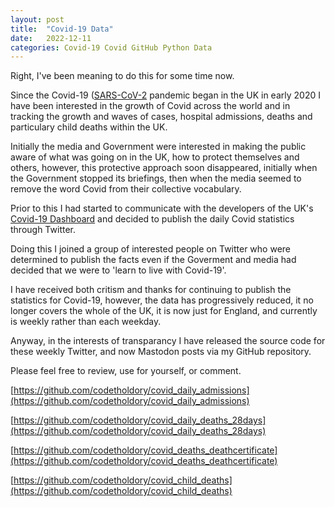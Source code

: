```yaml
---
layout: post
title:  "Covid-19 Data"
date:   2022-12-11 
categories: Covid-19 Covid GitHub Python Data
---
```

Right, I've been meaning to do this for some time now.

Since the Covid-19 ([SARS-CoV-2](https://en.wikipedia.org/wiki/SARS-CoV-2) pandemic began in the UK in early 2020 I have been interested in the growth of Covid across the world and in tracking the growth and waves of cases, hospital admissions, deaths and particulary child deaths within the UK.

Initially the media and Government were interested in making the public aware of what was going on in the UK, how to protect themselves and others, however, this protective approach soon disappeared, initially when the Government stopped its briefings, then when the media seemed to remove the word Covid from their collective vocabulary.

Prior to this I had started to communicate with the developers of the UK's [Covid-19 Dashboard](https://coronavirus.data.gov.uk/) and decided to publish the daily Covid statistics through Twitter.

Doing this I joined a group of interested people on Twitter who were determined to publish the facts even if the Goverment and media had decided that we were to 'learn to live with Covid-19'.

I have received both critism and thanks for continuing to publish the statistics for Covid-19, however, the data has progressively reduced, it no longer covers the whole of the UK, it is now just for England, and currently is weekly rather than each weekday.

Anyway, in the interests of transparancy I have released the source code for these weekly Twitter, and now Mastodon posts via my GitHub repository.

Please feel free to review, use for yourself, or comment.

[https://github.com/codetholdory/covid_daily_admissions](https://github.com/codetholdory/covid_daily_admissions)

[https://github.com/codetholdory/covid_daily_deaths_28days](https://github.com/codetholdory/covid_daily_deaths_28days)

[https://github.com/codetholdory/covid_deaths_deathcertificate](https://github.com/codetholdory/covid_deaths_deathcertificate)

[https://github.com/codetholdory/covid_child_deaths](https://github.com/codetholdory/covid_child_deaths)




